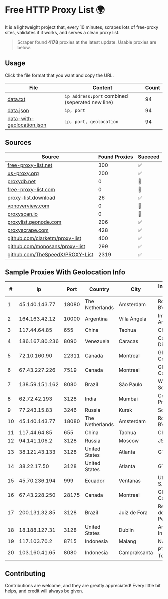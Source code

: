 
# Free HTTP Proxy List 🌍

It is a lightweight project that, every 10 minutes, scrapes lots of free-proxy sites, validates if it works, and serves a clean proxy list.


> Scraper found **4178** proxies at the latest update. Usable proxies are below.

## Usage

Click the file format that you want and copy the URL.


|File|Content|Count|
|----|-------|-----|
|[data.txt](https://raw.githubusercontent.com/themiralay/Proxy-List-World/master/data.txt)|`ip_address:port` combined (seperated new line)|94|
|[data.json](https://raw.githubusercontent.com/themiralay/Proxy-List-World/master/data.json)|`ip, port`|94|
|[data-with-geolocation.json](https://raw.githubusercontent.com/themiralay/Proxy-List-World/master/data-with-geolocation.json)|`ip, port, geolocation`|94|

## Sources

|Source|Found Proxies|Succeed|
|------|-------------|-------|
|[free-proxy-list.net](https://free-proxy-list.net)|300|✅|
|[us-proxy.org](https://www.us-proxy.org)|200|✅|
|[proxydb.net](http://proxydb.net)|0|🚫|
|[free-proxy-list.com](https://free-proxy-list.com/?page=&port=&type%5B%5D=http&type%5B%5D=https&up_time=0&search=Search)|0|🚫|
|[proxy-list.download](https://www.proxy-list.download/HTTP)|26|✅|
|[vpnoverview.com](https://vpnoverview.com/privacy/anonymous-browsing/free-proxy-servers)|0|🚫|
|[proxyscan.io](https://www.proxyscan.io)|0|🚫|
|[proxylist.geonode.com](https://proxylist.geonode.com/api/proxy-list?limit=300&page=1&sort_by=lastChecked&sort_type=desc&protocols=http,https)|206|✅|
|[proxyscrape.com](https://api.proxyscrape.com/v2/?request=displayproxies&protocol=http&timeout=10000&country=all&ssl=all&anonymity=all)|428|✅|
|[github.com/clarketm/proxy-list](https://raw.githubusercontent.com/clarketm/proxy-list/master/proxy-list-raw.txt)|400|✅|
|[github.com/monosans/proxy-list](https://raw.githubusercontent.com/monosans/proxy-list/main/proxies/http.txt)|299|✅|
|[github.com/TheSpeedX/PROXY-List](https://raw.githubusercontent.com/TheSpeedX/PROXY-List/master/http.txt)|2319|✅|


## Sample Proxies With Geolocation Info

|#|Ip|Port|Country|City|Internet Service Provider|
|-|--|----|-------|----|-------------------------|
|1|45.140.143.77|18080|The Netherlands|Amsterdam|RoyaleHosting BV|
|2|164.163.42.12|10000|Argentina|Villa Ángela|Interret Villa Angela SRL|
|3|117.44.64.85|655|China|Taohua|Chinanet|
|4|186.167.80.236|8090|Venezuela|Caracas|Corporacion Digitel C.A|
|5|72.10.160.90|22311|Canada|Montreal|GloboTech Communications|
|6|67.43.227.226|7519|Canada|Montreal|GloboTech Communications|
|7|138.59.151.162|8080|Brazil|São Paulo|Wireless Comm Services LTDA|
|8|62.72.42.193|3128|India|Mumbai|Contabo Asia Private Limited|
|9|77.243.15.83|3246|Russia|Kursk|Sovtest-Internet|
|10|45.140.143.77|18080|The Netherlands|Amsterdam|RoyaleHosting BV|
|11|117.44.64.85|655|China|Taohua|Chinanet|
|12|94.141.106.2|3128|Russia|Moscow|JSC Mastertel|
|13|38.121.43.133|3128|United States|Atlanta|GTHost|
|14|38.22.17.50|3128|United States|Atlanta|GTHost|
|15|45.70.236.194|999|Ecuador|Ventanas|Ufinet Panama S.A.|
|16|67.43.228.250|28175|Canada|Montreal|GloboTech Communications|
|17|200.131.32.85|3128|Brazil|Juiz de Fora|Rede Nacional de Ensino e Pesquisa|
|18|18.188.127.31|3128|United States|Dublin|Amazon.com, Inc.|
|19|117.103.70.2|8715|Indonesia|Malang|NARATEL|
|20|103.160.41.65|8080|Indonesia|Campraksanta|PT Wistel Teknologi Solusi|



## Contributing

Contributions are welcome, and they are greatly appreciated! Every
little bit helps, and credit will always be given.

